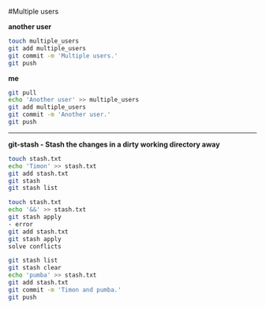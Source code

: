 #Multiple users

**another user**
```bash
touch multiple_users
git add multiple_users
git commit -m 'Multiple users.'
git push
```

**me**
```bash
git pull
echo 'Another user' >> multiple_users
git add multiple_users
git commit -m 'Another user.'
git push
```

----
**git-stash - Stash the changes in a dirty working directory away**

```bash
touch stash.txt
echo 'Timon' >> stash.txt
git add stash.txt
git stash
git stash list
```

```bash
touch stash.txt
echo '&&' >> stash.txt
git stash apply
- error
git add stash.txt
git stash apply
solve conflicts
```

```bash
git stash list
git stash clear
echo 'pumba' >> stash.txt
git add stash.txt
git commit -m 'Timon and pumba.'
git push
```

